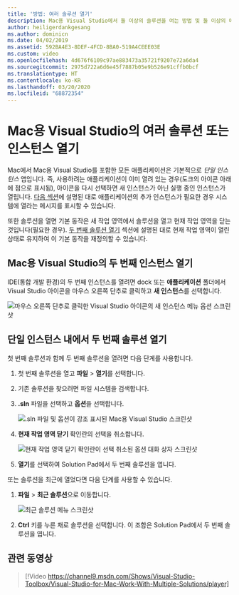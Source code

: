 ```yaml
---
title: '방법: 여러 솔루션 열기'
description: Mac용 Visual Studio에서 둘 이상의 솔루션을 여는 방법 및 둘 이상의 애플리케이션 인스턴스를 여는 방법을 알아봅니다.
author: heiligerdankgesang
ms.author: dominicn
ms.date: 04/02/2019
ms.assetid: 592BA4E3-8DEF-4FCD-8BA0-519A4CEEE03E
ms.custom: video
ms.openlocfilehash: 4d676f6109c97ae883473a35721f9207e72a6da4
ms.sourcegitcommit: 2975d722a6d6e45f7887b05e9b526e91cffb0bcf
ms.translationtype: HT
ms.contentlocale: ko-KR
ms.lasthandoff: 03/20/2020
ms.locfileid: "68872354"
---
```

# <a name="open-multiple-solutions-or-instances-of-visual-studio-for-mac"></a>Mac용 Visual Studio의 여러 솔루션 또는 인스턴스 열기

Mac에서 Mac용 Visual Studio를 포함한 모든 애플리케이션은 기본적으로 _단일 인스턴스_ 앱입니다. 즉, 사용하려는 애플리케이션이 이미 열려 있는 경우(도크의 아이콘 아래에 점으로 표시됨), 아이콘을 다시 선택하면 새 인스턴스가 아닌 실행 중인 인스턴스가 열립니다. [다음 섹션](#open-a-second-instance-of-visual-studio-for-mac)에 설명된 대로 애플리케이션의 추가 인스턴스가 필요한 경우 시스템에 열라는 메시지를 표시할 수 있습니다.

또한 솔루션을 열면 기본 동작은 새 작업 영역에서 솔루션을 열고 현재 작업 영역을 닫는 것입니다(필요한 경우). [두 번째 솔루션 열기](#open-a-second-solution-inside-a-single-instance) 섹션에 설명된 대로 현재 작업 영역이 열린 상태로 유지하여 이 기본 동작을 재정의할 수 있습니다.

## <a name="open-a-second-instance-of-visual-studio-for-mac"></a>Mac용 Visual Studio의 두 번째 인스턴스 열기

IDE(통합 개발 환경)의 두 번째 인스턴스를 열려면 dock 또는 **애플리케이션** 폴더에서 Visual Studio 아이콘을 마우스 오른쪽 단추로 클릭하고 **새 인스턴스**를 선택합니다.

![마우스 오른쪽 단추로 클릭한 Visual Studio 아이콘의 새 인스턴스 메뉴 옵션 스크린샷](media/open-new-instance.png)

## <a name="open-a-second-solution-inside-a-single-instance"></a>단일 인스턴스 내에서 두 번째 솔루션 열기

첫 번째 솔루션과 함께 두 번째 솔루션을 열려면 다음 단계를 사용합니다.

1. 첫 번째 솔루션을 열고 **파일** > **열기**를 선택합니다.
2. 기존 솔루션을 찾으려면 파일 시스템을 검색합니다.
3. **.sln** 파일을 선택하고 **옵션**을 선택합니다.

    ![.sln 파일 및 옵션이 강조 표시된 Mac용 Visual Studio 스크린샷](media/open-multiple-solutions-image3.png)

4. **현재 작업 영역 닫기** 확인란의 선택을 취소합니다.

    ![현재 작업 영역 닫기 확인란이 선택 취소된 옵션 대화 상자 스크린샷](media/open-multiple-solutions-image1.png)

5. **열기**를 선택하여 Solution Pad에서 두 번째 솔루션을 엽니다.

또는 솔루션을 최근에 열었다면 다음 단계를 사용할 수 있습니다.

1. **파일** > **최근 솔루션**으로 이동합니다.

    ![최근 솔루션 메뉴 스크린샷](media/open-multiple-solutions-image2.png)

1. **Ctrl** 키를 누른 채로 솔루션을 선택합니다. 이 조합은 Solution Pad에서 두 번째 솔루션을 엽니다.

## <a name="related-video"></a>관련 동영상

> [!Video https://channel9.msdn.com/Shows/Visual-Studio-Toolbox/Visual-Studio-for-Mac-Work-With-Multiple-Solutions/player]
